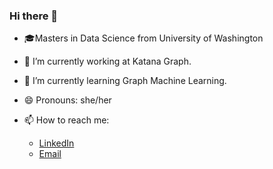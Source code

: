 ### Hi there 👋

<!--
**anuhyabs/anuhyabs** is a ✨ _special_ ✨ repository because its `README.md` (this file) appears on your GitHub profile.

Here are some ideas to get you started:
- 👯 I’m looking to collaborate on ...
- 🤔 I’m looking for help with ...
- 💬 Ask me about ...
-->
- :mortar_board:Masters in Data Science from University of Washington
- :office: I’m currently working at Katana Graph.
- 🌱 I’m currently learning Graph Machine Learning.
- 😄 Pronouns: she/her

- 📫 How to reach me:
  - [LinkedIn](https://www.linkedin.com/in/anuhyabs/)
  - [Email](anuhyabs@gmail.com)
